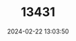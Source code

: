 ---
title: "13431"
category: "Lasiopodomys gregalis"
draft: false
date: 2024-02-22 13:03:50
languages:
  Mongolian: ["Herelzii Ogotno"]
  Spanish; Castilian: ["Topillo de Montaña"]
  English: ["Narrow-headed Vole"]
---